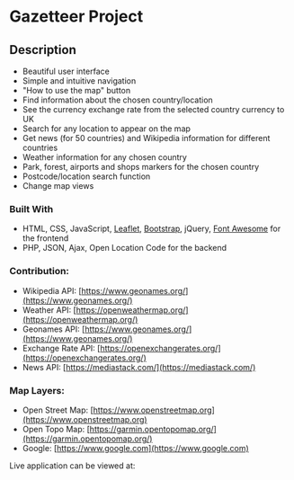 # Gazetteer Project

## Description

- Beautiful user interface
- Simple and intuitive navigation
- "How to use the map" button
- Find information about the chosen country/location
- See the currency exchange rate from the selected country currency to UK
- Search for any location to appear on the map
- Get news (for 50 countries) and Wikipedia information for different countries
- Weather information for any chosen country
- Park, forest, airports and shops markers for the chosen country
- Postcode/location search function
- Change map views

### Built With

- HTML, CSS, JavaScript, [Leaflet](https://leafletjs.com/), [Bootstrap](https://getbootstrap.com/), jQuery, [Font Awesome](https://fontawesome.com/) for the frontend
- PHP, JSON, Ajax, Open Location Code for the backend

### Contribution:

* Wikipedia API: [https://www.geonames.org/](https://www.geonames.org/)
* Weather API: [https://openweathermap.org/](https://openweathermap.org/)
* Geonames API: [https://www.geonames.org/](https://www.geonames.org/)
* Exchange Rate API: [https://openexchangerates.org/](https://openexchangerates.org/)
* News API: [https://mediastack.com/](https://mediastack.com/)

### Map Layers:

* Open Street Map: [https://www.openstreetmap.org](https://www.openstreetmap.org)
* Open Topo Map: [https://garmin.opentopomap.org/](https://garmin.opentopomap.org/)
* Google: [https://www.google.com](https://www.google.com)


Live application can be viewed at:
